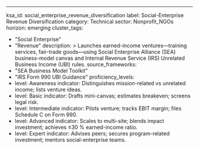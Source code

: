 ---
ksa_id: social_enterprise_revenue_diversification
label: Social-Enterprise Revenue Diversification
category: Technical
sector: Nonprofit_NGOs
horizon: emerging
cluster_tags:
  - "Social Enterprise"
  - "Revenue"
description: >
  Launches earned-income ventures—training services, fair-trade goods—using Social Enterprise Alliance (SEA) business-model canvas and Internal Revenue Service (IRS) Unrelated Business Income (UBI) rules.
source_frameworks:
  - "SEA Business Model Toolkit"
  - "IRS Form 990 UBI Guidance"
proficiency_levels:
  - level: Awareness
    indicator: Distinguishes mission-related vs unrelated income; lists venture ideas.
  - level: Basic
    indicator: Drafts mini-canvas; estimates breakeven; screens legal risk.
  - level: Intermediate
    indicator: Pilots venture; tracks EBIT margin; files Schedule C on Form 990.
  - level: Advanced
    indicator: Scales to multi-site; blends impact investment; achieves ≥30 % earned-income ratio.
  - level: Expert
    indicator: Advises peers; secures program-related investment; mentors social-enterprise teams.